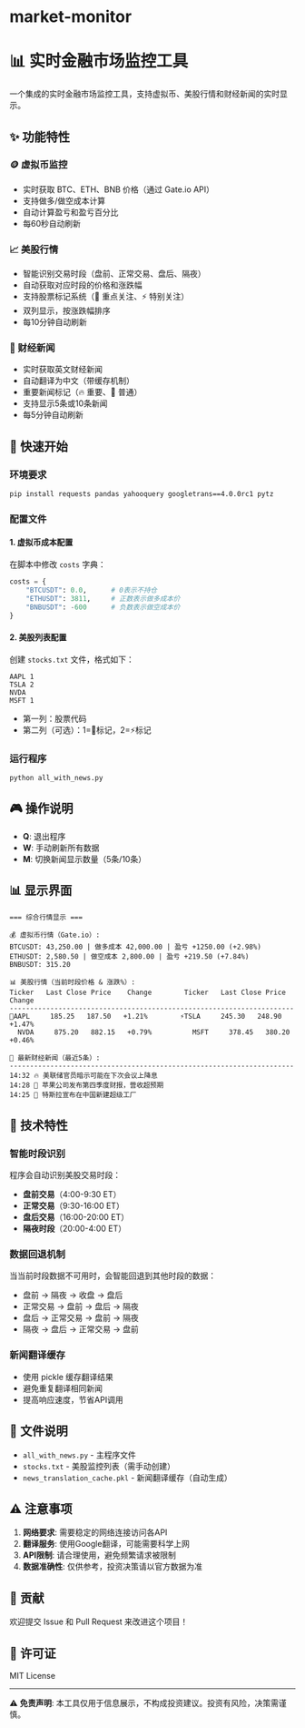 # market-monitor

# 📊 实时金融市场监控工具

一个集成的实时金融市场监控工具，支持虚拟币、美股行情和财经新闻的实时显示。

## ✨ 功能特性

### 🪙 虚拟币监控
- 实时获取 BTC、ETH、BNB 价格（通过 Gate.io API）
- 支持做多/做空成本计算
- 自动计算盈亏和盈亏百分比
- 每60秒自动刷新

### 📈 美股行情
- 智能识别交易时段（盘前、正常交易、盘后、隔夜）
- 自动获取对应时段的价格和涨跌幅
- 支持股票标记系统（🚀 重点关注、⚡ 特别关注）
- 双列显示，按涨跌幅排序
- 每10分钟自动刷新

### 📰 财经新闻
- 实时获取英文财经新闻
- 自动翻译为中文（带缓存机制）
- 重要新闻标记（🔥 重要、📰 普通）
- 支持显示5条或10条新闻
- 每5分钟自动刷新

## 🚀 快速开始

### 环境要求
```bash
pip install requests pandas yahooquery googletrans==4.0.0rc1 pytz
```

### 配置文件

#### 1. 虚拟币成本配置
在脚本中修改 `costs` 字典：
```python
costs = {
    "BTCUSDT": 0.0,      # 0表示不持仓
    "ETHUSDT": 3811,     # 正数表示做多成本价
    "BNBUSDT": -600      # 负数表示做空成本价
}
```

#### 2. 美股列表配置
创建 `stocks.txt` 文件，格式如下：
```
AAPL 1
TSLA 2
NVDA
MSFT 1
```
- 第一列：股票代码
- 第二列（可选）：1=🚀标记，2=⚡标记

### 运行程序
```bash
python all_with_news.py
```

## 🎮 操作说明

- **Q**: 退出程序
- **W**: 手动刷新所有数据
- **M**: 切换新闻显示数量（5条/10条）

## 📊 显示界面

```
=== 综合行情显示 ===

💰 虚拟币行情（Gate.io）:
BTCUSDT: 43,250.00 | 做多成本 42,000.00 | 盈亏 +1250.00 (+2.98%)
ETHUSDT: 2,580.50 | 做空成本 2,800.00 | 盈亏 +219.50 (+7.84%)
BNBUSDT: 315.20

📊 美股行情（当前时段价格 & 涨跌%）:
Ticker   Last Close Price    Change        Ticker   Last Close Price    Change    
----------------------------------------------------------------------
🚀AAPL     185.25   187.50   +1.21%        ⚡TSLA     245.30   248.90   +1.47%
  NVDA     875.20   882.15   +0.79%          MSFT     378.45   380.20   +0.46%

📰 最新财经新闻（最近5条）:
----------------------------------------------------------------------
14:32 🔥 美联储官员暗示可能在下次会议上降息
14:28 📰 苹果公司发布第四季度财报，营收超预期
14:25 📰 特斯拉宣布在中国新建超级工厂
```

## 🔧 技术特性

### 智能时段识别
程序会自动识别美股交易时段：
- **盘前交易**（4:00-9:30 ET）
- **正常交易**（9:30-16:00 ET）
- **盘后交易**（16:00-20:00 ET）
- **隔夜时段**（20:00-4:00 ET）

### 数据回退机制
当当前时段数据不可用时，会智能回退到其他时段的数据：
- 盘前 → 隔夜 → 收盘 → 盘后
- 正常交易 → 盘前 → 盘后 → 隔夜
- 盘后 → 正常交易 → 盘前 → 隔夜
- 隔夜 → 盘后 → 正常交易 → 盘前

### 新闻翻译缓存
- 使用 pickle 缓存翻译结果
- 避免重复翻译相同新闻
- 提高响应速度，节省API调用

## 📁 文件说明

- `all_with_news.py` - 主程序文件
- `stocks.txt` - 美股监控列表（需手动创建）
- `news_translation_cache.pkl` - 新闻翻译缓存（自动生成）

## ⚠️ 注意事项

1. **网络要求**: 需要稳定的网络连接访问各API
2. **翻译服务**: 使用Google翻译，可能需要科学上网
3. **API限制**: 请合理使用，避免频繁请求被限制
4. **数据准确性**: 仅供参考，投资决策请以官方数据为准

## 🤝 贡献

欢迎提交 Issue 和 Pull Request 来改进这个项目！

## 📄 许可证

MIT License

---

⚠️ **免责声明**: 本工具仅用于信息展示，不构成投资建议。投资有风险，决策需谨慎。
